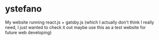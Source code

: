 # ystefano
My website running react.js + gatsby.js (which I actually don't think I really need, I just wanted to check it out maybe use this as a test website for future web developing)
